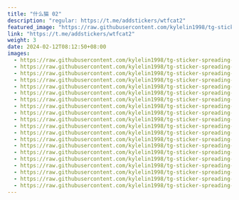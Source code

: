 ```yaml
---
title: "什么猫 02"
description: "regular: https://t.me/addstickers/wtfcat2"
featured_image: "https://raw.githubusercontent.com/kylelin1998/tg-sticker-spreading-worldwide-images/main/img/92532f1f-2291-44bb-9510-1704a48a0223.jpg"
link: "https://t.me/addstickers/wtfcat2"
weight: 3
date: 2024-02-12T08:12:50+08:00
images:
  - https://raw.githubusercontent.com/kylelin1998/tg-sticker-spreading-worldwide-images/main/img/92532f1f-2291-44bb-9510-1704a48a0223.jpg
  - https://raw.githubusercontent.com/kylelin1998/tg-sticker-spreading-worldwide-images/main/img/981350d3-4af6-402a-8815-24d258c386ab.jpg
  - https://raw.githubusercontent.com/kylelin1998/tg-sticker-spreading-worldwide-images/main/img/a3927c78-abb8-48a7-a22d-f2e67f10118b.jpg
  - https://raw.githubusercontent.com/kylelin1998/tg-sticker-spreading-worldwide-images/main/img/7cf982cb-a9ed-4728-90be-7389385a5d55.jpg
  - https://raw.githubusercontent.com/kylelin1998/tg-sticker-spreading-worldwide-images/main/img/558c4b76-f1e8-4b12-b054-f5fc1a89aac7.jpg
  - https://raw.githubusercontent.com/kylelin1998/tg-sticker-spreading-worldwide-images/main/img/270b917d-e470-4215-addb-6575ddfbde29.jpg
  - https://raw.githubusercontent.com/kylelin1998/tg-sticker-spreading-worldwide-images/main/img/5eb442b3-ab0d-45c0-9ba8-c53c14b6ecc4.jpg
  - https://raw.githubusercontent.com/kylelin1998/tg-sticker-spreading-worldwide-images/main/img/c7cb9f95-162e-4be9-8398-fca1456aa64f.jpg
  - https://raw.githubusercontent.com/kylelin1998/tg-sticker-spreading-worldwide-images/main/img/8cbcdf4d-f6f0-4166-9e97-da7d13d68118.jpg
  - https://raw.githubusercontent.com/kylelin1998/tg-sticker-spreading-worldwide-images/main/img/641055ef-f2ce-430e-93a7-18b1da50deb0.jpg
  - https://raw.githubusercontent.com/kylelin1998/tg-sticker-spreading-worldwide-images/main/img/ef3158fe-ff3c-410d-bb23-719b2a866039.jpg
  - https://raw.githubusercontent.com/kylelin1998/tg-sticker-spreading-worldwide-images/main/img/b8bac9c2-a7a9-4598-964d-3f9ab4b49f01.jpg
  - https://raw.githubusercontent.com/kylelin1998/tg-sticker-spreading-worldwide-images/main/img/b3645011-bb23-44da-a432-dba09173b1bf.jpg
  - https://raw.githubusercontent.com/kylelin1998/tg-sticker-spreading-worldwide-images/main/img/6306cb86-b2b6-4fb2-af5a-9001f60f8931.jpg
  - https://raw.githubusercontent.com/kylelin1998/tg-sticker-spreading-worldwide-images/main/img/dc5482f8-dab8-40e6-ba41-535c95434428.jpg
  - https://raw.githubusercontent.com/kylelin1998/tg-sticker-spreading-worldwide-images/main/img/f7b3c048-f23c-447a-a270-f31feb4d1772.jpg
  - https://raw.githubusercontent.com/kylelin1998/tg-sticker-spreading-worldwide-images/main/img/fedea76c-1ec7-467c-b1b4-7fc96683f87a.jpg
  - https://raw.githubusercontent.com/kylelin1998/tg-sticker-spreading-worldwide-images/main/img/a0353f9a-4d3c-4509-963a-96a401474722.jpg
  - https://raw.githubusercontent.com/kylelin1998/tg-sticker-spreading-worldwide-images/main/img/2e72d535-f31f-4eeb-b3d1-39c62e45fd78.jpg
  - https://raw.githubusercontent.com/kylelin1998/tg-sticker-spreading-worldwide-images/main/img/643191c3-7fe3-4a0d-8058-61a53e29aaef.jpg
---
```

